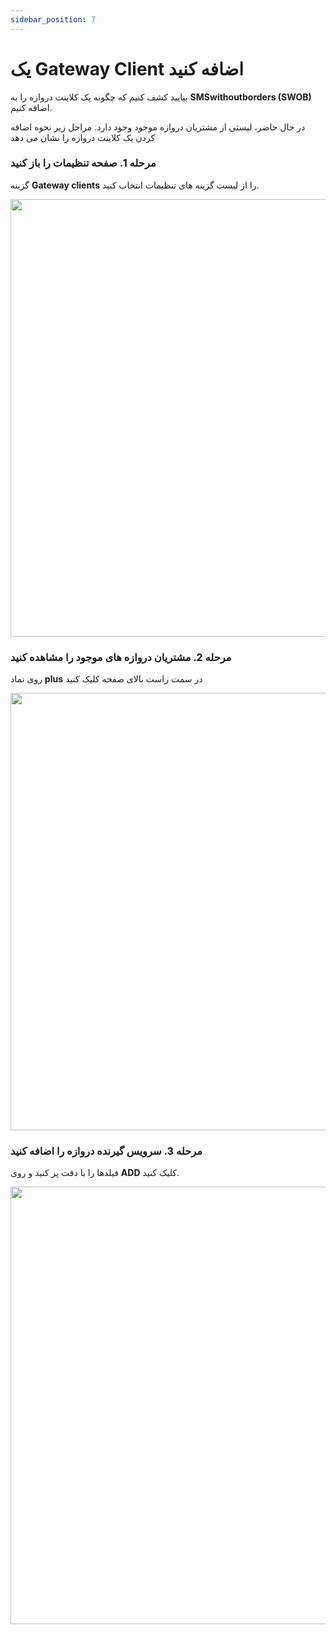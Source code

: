 ```yaml
---
sidebar_position: 7
---
```


# یک Gateway Client اضافه کنید

بیایید کشف کنیم که چگونه یک کلاینت دروازه را به **SMSwithoutborders (SWOB)** اضافه کنیم.

در حال حاضر، لیستی از مشتریان دروازه موجود وجود دارد. مراحل زیر نحوه اضافه کردن یک کلاینت دروازه را نشان می دهد

### مرحله 1. صفحه تنظیمات را باز کنید

گزینه **Gateway clients** را از لیست گزینه های تنظیمات انتخاب کنید.

<img src="/img/settings.png" height="700" />

### مرحله 2. مشتریان دروازه های موجود را مشاهده کنید

روی نماد **plus** در سمت راست بالای صفحه کلیک کنید

<img src="gatewayClient.png" height="700" />

### مرحله 3. سرویس گیرنده دروازه را اضافه کنید

فیلدها را با دقت پر کنید و روی **ADD** کلیک کنید.

<img src="/img/gateway2.png" height="700" />